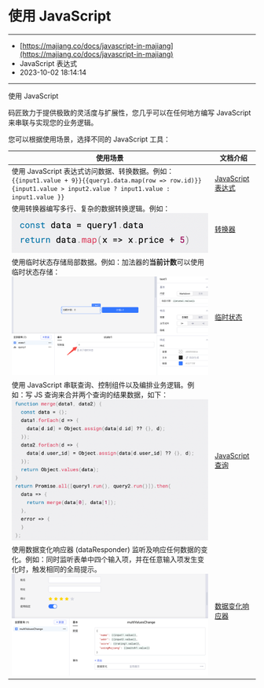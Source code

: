 # 使用 JavaScript

---

* [https://majiang.co/docs/javascript-in-majiang](https://majiang.co/docs/javascript-in-majiang)
* JavaScript 表达式
* 2023-10-02 18:14:14

---

使用 JavaScript

码匠致力于提供极致的灵活度与扩展性，您几乎可以在任何地方编写 JavaScript 来串联与实现您的业务逻辑。

您可以根据使用场景，选择不同的 JavaScript 工具：

|**使用场景**|**文档介绍**|
| ----------------------------------------------------------------------------------------------------------------------------------------------------------------------------------------| --|
|使用 JavaScript 表达式访问数据、转换数据。例如：`{{input1.value + 9}}`​ `{{query1.data.map(row => row.id)}}`​ <br /> `{input1.value > input2.value ? input1.value : input1.value }}`​|[JavaScript 表达式](https://majiang.co/docs/javascript-in-majiang/writing-javascript)|
|使用转换器编写多行、复杂的数据转换逻辑。例如：​![](assets/only-20231002181415-n0m2dmy.png)​|[转换器](https://majiang.co/docs/javascript-in-majiang/using-transformer)|
|使用临时状态存储局部数据。例如：加法器的**当前计数**可以使用临时状态存储：![](assets/only3-20231002181415-loy28xc.png)​|[临时状态](https://majiang.co/docs/javascript-in-majiang/using-temp-state)|
|使用 JavaScript 串联查询、控制组件以及编排业务逻辑。例如：写 JS 查询来合并两个查询的结果数据，如下：​![](assets/only2-20231002181415-snb3uic.png)​|[JavaScript 查询](https://majiang.co/docs/javascript-in-majiang/javascript-query)|
|使用数据变化响应器 (dataResponder) 监听及响应任何数据的变化。例如：同时监听表单中四个输入项，并在任意输入项发生变化时，触发相同的全局提示。​![](assets/3-20231002181415-ysjwij8.png)​|[数据变化响应器](https://majiang.co/docs/javascript-in-majiang/data-responder)|
